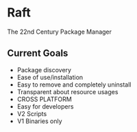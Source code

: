 # Raft

The 22nd Century Package Manager

## Current Goals

- Package discovery
- Ease of use/installation
- Easy to remove and completely uninstall
- Transparent about resource usages
- CROSS PLATFORM
- Easy for developers
- V2 Scripts
- V1 Binaries only
